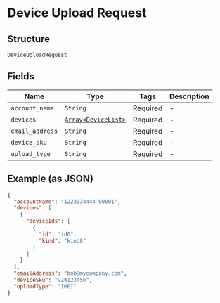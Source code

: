 
# Device Upload Request

## Structure

`DeviceUploadRequest`

## Fields

| Name | Type | Tags | Description |
|  --- | --- | --- | --- |
| `account_name` | `String` | Required | - |
| `devices` | [`Array<DeviceList>`](../../doc/models/device-list.md) | Required | - |
| `email_address` | `String` | Required | - |
| `device_sku` | `String` | Required | - |
| `upload_type` | `String` | Required | - |

## Example (as JSON)

```json
{
  "accountName": "1223334444-00001",
  "devices": [
    {
      "deviceIds": [
        {
          "id": "id0",
          "kind": "kind8"
        }
      ]
    }
  ],
  "emailAddress": "bob@mycompany.com",
  "deviceSku": "VZW123456",
  "uploadType": "IMEI"
}
```

